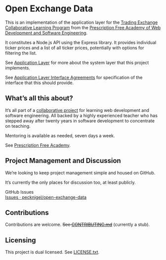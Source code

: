 
# Open Exchange Data

This is an implementation of the application layer for the [Trading Exchange Collaborative Learning Program](https://github.com/pecknigel/trading-exchange-collaborative-learning) from the [Prescription Free Academy of Web Development and Software Engineering](https://prescriptionfree.academy/).

It constitutes a Node.js API using the Express library. It provides individual ticker prices and a list of all ticker prices, potentially with options for filtering the list.

See [Application Layer](https://github.com/pecknigel/trading-exchange-collaborative-learning?tab=readme-ov-file#application-layer) for more about the system layer that this project implements.

See [Application Layer Interface Agreements](https://github.com/pecknigel/trading-exchange-collaborative-learning?tab=readme-ov-file#application-layer-interface) for specification of the interface that this should provide.

## What’s all this about?

It’s all part of a [collaborative project](https://github.com/pecknigel/trading-exchange-collaborative-learning) for learning web development and software engineering. All backed by a highly experienced teacher who has stepped away after twenty years in software development to concentrate on teaching.

Mentoring is available as needed, seven days a week.

See [Prescription Free Academy](https://prescriptionfree.academy/).

## Project Management and Discussion

We’re looking to keep project management simple and housed on GitHub.

It’s currently the only places for discussion too, at least publicly.

GitHub Issues    
[Issues · pecknigel/open-exchange-data](https://github.com/pecknigel/open-exchange-data/issues)

## Contributions

Contributions are welcome. ~~See [CONTRIBUTING.md](CONTRIBUTING.md)~~ (currently a stub).

## Licensing

This project is dual licensed. See [LICENSE.txt](LICENSE.txt).

